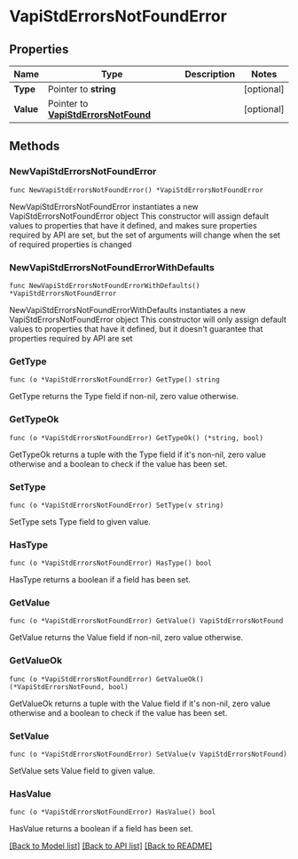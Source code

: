 # VapiStdErrorsNotFoundError

## Properties

Name | Type | Description | Notes
------------ | ------------- | ------------- | -------------
**Type** | Pointer to **string** |  | [optional] 
**Value** | Pointer to [**VapiStdErrorsNotFound**](VapiStdErrorsNotFound.md) |  | [optional] 

## Methods

### NewVapiStdErrorsNotFoundError

`func NewVapiStdErrorsNotFoundError() *VapiStdErrorsNotFoundError`

NewVapiStdErrorsNotFoundError instantiates a new VapiStdErrorsNotFoundError object
This constructor will assign default values to properties that have it defined,
and makes sure properties required by API are set, but the set of arguments
will change when the set of required properties is changed

### NewVapiStdErrorsNotFoundErrorWithDefaults

`func NewVapiStdErrorsNotFoundErrorWithDefaults() *VapiStdErrorsNotFoundError`

NewVapiStdErrorsNotFoundErrorWithDefaults instantiates a new VapiStdErrorsNotFoundError object
This constructor will only assign default values to properties that have it defined,
but it doesn't guarantee that properties required by API are set

### GetType

`func (o *VapiStdErrorsNotFoundError) GetType() string`

GetType returns the Type field if non-nil, zero value otherwise.

### GetTypeOk

`func (o *VapiStdErrorsNotFoundError) GetTypeOk() (*string, bool)`

GetTypeOk returns a tuple with the Type field if it's non-nil, zero value otherwise
and a boolean to check if the value has been set.

### SetType

`func (o *VapiStdErrorsNotFoundError) SetType(v string)`

SetType sets Type field to given value.

### HasType

`func (o *VapiStdErrorsNotFoundError) HasType() bool`

HasType returns a boolean if a field has been set.

### GetValue

`func (o *VapiStdErrorsNotFoundError) GetValue() VapiStdErrorsNotFound`

GetValue returns the Value field if non-nil, zero value otherwise.

### GetValueOk

`func (o *VapiStdErrorsNotFoundError) GetValueOk() (*VapiStdErrorsNotFound, bool)`

GetValueOk returns a tuple with the Value field if it's non-nil, zero value otherwise
and a boolean to check if the value has been set.

### SetValue

`func (o *VapiStdErrorsNotFoundError) SetValue(v VapiStdErrorsNotFound)`

SetValue sets Value field to given value.

### HasValue

`func (o *VapiStdErrorsNotFoundError) HasValue() bool`

HasValue returns a boolean if a field has been set.


[[Back to Model list]](../README.md#documentation-for-models) [[Back to API list]](../README.md#documentation-for-api-endpoints) [[Back to README]](../README.md)


